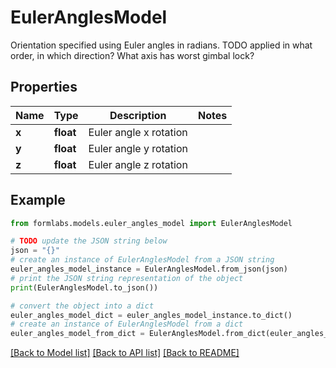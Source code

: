 # EulerAnglesModel

Orientation specified using Euler angles in radians. TODO applied in what order, in which direction? What axis has worst gimbal lock?

## Properties

Name | Type | Description | Notes
------------ | ------------- | ------------- | -------------
**x** | **float** | Euler angle x rotation | 
**y** | **float** | Euler angle y rotation | 
**z** | **float** | Euler angle z rotation | 

## Example

```python
from formlabs.models.euler_angles_model import EulerAnglesModel

# TODO update the JSON string below
json = "{}"
# create an instance of EulerAnglesModel from a JSON string
euler_angles_model_instance = EulerAnglesModel.from_json(json)
# print the JSON string representation of the object
print(EulerAnglesModel.to_json())

# convert the object into a dict
euler_angles_model_dict = euler_angles_model_instance.to_dict()
# create an instance of EulerAnglesModel from a dict
euler_angles_model_from_dict = EulerAnglesModel.from_dict(euler_angles_model_dict)
```
[[Back to Model list]](../README.md#documentation-for-models) [[Back to API list]](../README.md#documentation-for-api-endpoints) [[Back to README]](../README.md)


